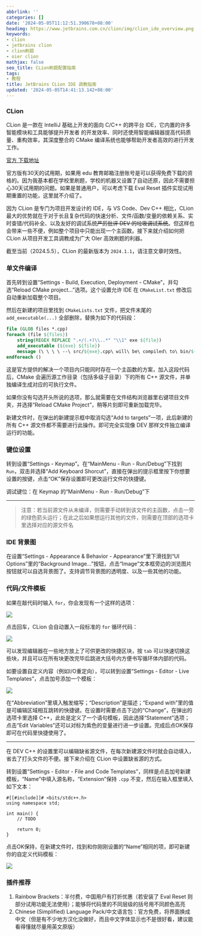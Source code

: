 ```yaml
---
abbrlink: ''
categories: []
date: '2024-05-05T11:12:51.390678+08:00'
headimg: https://www.jetbrains.com.cn/clion/img/clion_ide_overview.png
keywords:
- clion
- jetbrains clion
- clion刷题
- oier clion
mathjax: false
seo_title: CLion刷题配置指南
tags:
- 教程
title: JetBrains CLion IDE 调教指南
updated: '2024-05-05T14:41:13.142+08:00'
---
```

### CLion

CLion 是一款在 IntelliJ 基础上开发的面向 C/C++ 的跨平台 IDE，它内置的许多智能模块和工具能够提升开发者 的开发效率、同时还使用智能编辑器提高代码质量、重构效率，其深度整合的 CMake 编译系统也能够帮助开发者高效的进行开发工作。

[官方 下载地址](https://www.jetbrains.com.cn/clion/download/download-thanks.html)

官方版有30天的试用期，如果用 edu 教育邮箱注册账号是可以获得免费下载的资格的。因为我基本都在学校里刷题，学校的机器又设置了自动还原，因此不需要担心30天试用期的问题。如果是普通用户，可以考虑下载 Eval Reset 插件实现试用期重置的功能，这里就不介绍了。

因为 CLion 是专门为项目开发设计的 IDE，与 VS Code、Dev C++ 相比，CLion最大的优势就在于对于长且复杂代码的快速分析、文件/函数/变量的依赖关系、实时查错/代码补全、以及友好的调试系统~~严厉批评 DEV 的垃圾调试系统~~。但这样也会带来一些不便，例如整个项目中只能出现一个主函数。接下来就介绍如何把 CLion 从项目开发工具调教成为广大 OIer 高效刷题的利器。

截至当前（2024.5.5），CLion 的最新版本为 `2024.1.1`，请注意文章时效性。

### 单文件编译

首先转到设置“Settings - Build, Execution, Deployment - CMake”，并勾选“Reload CMake project...”选项。这个设置允许 IDE 在 `CMakeList.txt` 修改后自动重新加载整个项目。

然后在新建的项目里找到 `CMakeLists.txt` 文件，把文件末尾的 `add_executable(...)` 全部删除，替换为如下的代码段：

```cmake
file (GLOB files *.cpp)
foreach (file ${files})
    string(REGEX REPLACE ".+/(.+)\\..*" "\\1" exe ${file})
    add_executable (${exe} ${file})
    message (\ \ \ \ --\ src/${exe}.cpp\ will\ be\ compiled\ to\ bin/${exe})
endforeach ()
```

这是官方提供的解决一个项目内只能同时存在一个主函数的方案，加入这段代码后，CMake 会遍历源工作目录（包括多级子目录）下的所有 C++ 源文件，并单独编译生成对应的可执行文件。

如果你没有勾选开头所说的选项，那么就需要在文件结构浏览器里右键项目文件夹，并选择“Reload CMake Project”，稍等片刻即可重新加载完毕。

新建文件时，在弹出的新建提示框中取消勾选“Add to targets”一项，此后新建的所有 C++ 源文件都不需要进行此操作。即可完全实现像 DEV 那样文件独立编译运行的功能。

### 键位设置

转到设置“Settings - Keymap”。在“MainMenu - Run - Run/Debug”下找到 `Run`，双击并选择“Add Keyboard Shorcut”，直接在弹出的提示框里按下你想要设置的按键，点击“OK”保存设置即可更改运行文件的快捷键。

调试键位：在 Keymap 的“MainMenu - Run - Run/Debug”下

---

> 注意：若当前源文件从未编译，则需要手动转到该文件的主函数，点击一旁的绿色箭头运行；在此之后如果想运行其他的文件，则需要在顶部的选项卡里选择对应的源文件名

### IDE 背景图

在设置“Settings - Appearance & Behavior - Appearance”里下滑找到“UI Options”里的“Background Image...”按钮，点击“Image”文本框旁边的浏览图片按钮就可以自选背景图了。支持调节背景图的透明度、以及一些其他的功能。

### 代码/文件模板

如果在敲代码时输入 `for`，你会发现有一个这样的选项：

![](https://pic.imgdb.cn/item/6637086a0ea9cb14032e3067.png)

点击回车，CLion 会自动置入一段标准的 `for` 循环代码：

![](https://pic.imgdb.cn/item/663708b80ea9cb14032ecf48.png)

可以发现编辑器在一些地方放上了可供更改的快捷区块，按 `tab` 可以快速切换这些块，并且可以在所有块更改完毕后跳进大括号内方便书写循环体内部的代码。

如要设置自定义内容（例如I/O重定向），可以转到设置“Settings - Editor - Live Templates”，点击加号添加一个模板：

![](https://pic.imgdb.cn/item/663725680ea9cb140377a7d8.png)

在“Abbreviation”里填入触发缩写；“Description”是描述；“Expand with”里的值是可编辑区域相互跳转的快捷键。在设置时需要点击下边的“Change”，在弹出的选项卡里选择 C++，此处是定义了一个语句模板，因此选择“Statement”选项；点击“Edit Variables”还可以对标为紫色的变量进行进一步设置。完成后点OK保存即可在代码里快捷使用了。

---

在 DEV C++ 的设置里可以编辑缺省源文件，在每次新建源文件时就会自动填入，省去了打头文件的不便。接下来介绍在 CLion 中设置缺省源的方式。

转到设置“Settings - Editor - File and Code Templates”，同样是点击加号新建模板，“Name”中填入源名称，“Extension”保持 `.cpp` 不变，然后在输入框里填入如下文本：

```plaintext
#[[#include]]# <bits/stdc++.h>
using namespace std;

int main() {
    // TODO
  
    return 0;
}
```

点击OK保持，在新建文件时，找到和你刚刚设置的“Name”相同的项，即可新建你的自定义代码模板：

![](https://pic.imgdb.cn/item/663728df0ea9cb14037f996c.png)

### 插件推荐

1. Rainbow Brackets：半付费，中国用户有打折优惠（若安装了 Eval Reset 则部分试用功能无法使用）；能够将代码里的不同层级的括号用不同颜色高亮
2. Chinese (Simplified) Language Pack/中文语言包：官方免费，将界面换成中文（但是有不少地方汉化没做好，而且中文字体显示也不是很好看，建议能看得懂就尽量用英文原版）
